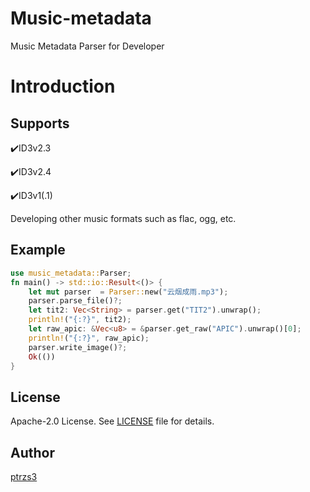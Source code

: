 # Music-metadata

Music Metadata Parser for Developer

# Introduction

## Supports

✔️ID3v2.3

✔️ID3v2.4

✔️ID3v1(.1)

Developing other music formats such as flac, ogg, etc.



## Example

```rust
use music_metadata::Parser;
fn main() -> std::io::Result<()> {
    let mut parser  = Parser::new("云烟成雨.mp3");
    parser.parse_file()?;
    let tit2: Vec<String> = parser.get("TIT2").unwrap();
    println!("{:?}", tit2);
    let raw_apic: &Vec<u8> = &parser.get_raw("APIC").unwrap()[0];
    println!("{:?}", raw_apic);
    parser.write_image()?;
    Ok(())
}
```

## License

Apache-2.0 License. See [LICENSE](https://github.com/ptrzs3/music-metadata/blob/main/LICENSE) file for details.

## Author

[ptrzs3](https://github.com/ptrzs3)

